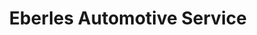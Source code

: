 ---
title: "Eberles Automotive Service"
url: /cedar-rapids/eberles-automotive-service/
shop: car repair
---